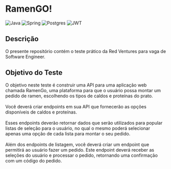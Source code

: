 #  RamenGO!  

![Java](https://img.shields.io/badge/java-%23ED8B00.svg?style=for-the-badge&logo=openjdk&logoColor=white)
![Spring](https://img.shields.io/badge/spring-%236DB33F.svg?style=for-the-badge&logo=spring&logoColor=white)
![Postgres](https://img.shields.io/badge/postgres-%23316192.svg?style=for-the-badge&logo=postgresql&logoColor=white)
![JWT](https://img.shields.io/badge/JWT-black?style=for-the-badge&logo=JSON%20web%20tokens)


## Descrição

O presente repositório contém o teste prático da Red Ventures para vaga de Software Engineer.

## Objetivo do Teste
O objetivo neste teste é construir uma API para uma aplicação web chamada RamenGo, uma plataforma para que o usuário possa montar um pedido de ramen, escolhendo os tipos de caldos e proteínas do prato.</br>
</br>
Você deverá criar endpoints em sua API que fornecerão as opções disponíveis de caldos e proteínas.</br>
</br>
Esses endpoints deverão retornar dados que serão utilizados para popular listas de seleção para o usuário, no qual o mesmo poderá selecionar apenas uma opção de cada lista para montar o seu pedido.</br>
</br>
Além dos endpoints de listagem, você deverá criar um endpoint que permitirá ao usuário fazer um pedido. Este endpoint deverá receber as seleções do usuário e processar o pedido, retornando uma confirmação com um código do pedido.</br>




